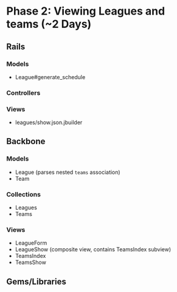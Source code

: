 # Phase 2: Viewing Leagues and teams (~2 Days)

## Rails
### Models
* League#generate_schedule

### Controllers

### Views
* leagues/show.json.jbuilder

## Backbone
### Models
* League (parses nested `teams` association)
* Team

### Collections
* Leagues
* Teams

### Views
* LeagueForm
* LeagueShow (composite view, contains TeamsIndex subview)
* TeamsIndex
* TeamsShow

## Gems/Libraries
